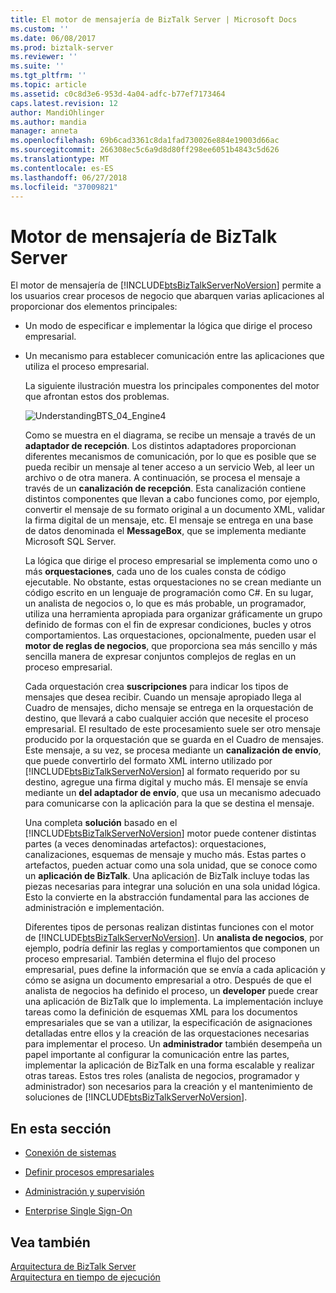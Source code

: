 ```yaml
---
title: El motor de mensajería de BizTalk Server | Microsoft Docs
ms.custom: ''
ms.date: 06/08/2017
ms.prod: biztalk-server
ms.reviewer: ''
ms.suite: ''
ms.tgt_pltfrm: ''
ms.topic: article
ms.assetid: c0c8d3e6-953d-4a04-adfc-b77ef7173464
caps.latest.revision: 12
author: MandiOhlinger
ms.author: mandia
manager: anneta
ms.openlocfilehash: 69b6cad3361c8da1fad730026e884e19003d66ac
ms.sourcegitcommit: 266308ec5c6a9d8d80ff298ee6051b4843c5d626
ms.translationtype: MT
ms.contentlocale: es-ES
ms.lasthandoff: 06/27/2018
ms.locfileid: "37009821"
---
```

# <a name="the-biztalk-server-messaging-engine"></a>Motor de mensajería de BizTalk Server
El motor de mensajería de [!INCLUDE[btsBizTalkServerNoVersion](../includes/btsbiztalkservernoversion-md.md)] permite a los usuarios crear procesos de negocio que abarquen varias aplicaciones al proporcionar dos elementos principales:  
  
- Un modo de especificar e implementar la lógica que dirige el proceso empresarial.  
  
- Un mecanismo para establecer comunicación entre las aplicaciones que utiliza el proceso empresarial.  
  
  La siguiente ilustración muestra los principales componentes del motor que afrontan estos dos problemas.  
  
  ![](../core/media/understandingbts-04-engine4.gif "UnderstandingBTS_04_Engine4")  
  
  Como se muestra en el diagrama, se recibe un mensaje a través de un **adaptador de recepción**. Los distintos adaptadores proporcionan diferentes mecanismos de comunicación, por lo que es posible que se pueda recibir un mensaje al tener acceso a un servicio Web, al leer un archivo o de otra manera. A continuación, se procesa el mensaje a través de un **canalización de recepción**. Esta canalización contiene distintos componentes que llevan a cabo funciones como, por ejemplo, convertir el mensaje de su formato original a un documento XML, validar la firma digital de un mensaje, etc. El mensaje se entrega en una base de datos denominada el **MessageBox**, que se implementa mediante Microsoft SQL Server.  
  
  La lógica que dirige el proceso empresarial se implementa como uno o más **orquestaciones**, cada uno de los cuales consta de código ejecutable. No obstante, estas orquestaciones no se crean mediante un código escrito en un lenguaje de programación como C#. En su lugar, un analista de negocios o, lo que es más probable, un programador, utiliza una herramienta apropiada para organizar gráficamente un grupo definido de formas con el fin de expresar condiciones, bucles y otros comportamientos. Las orquestaciones, opcionalmente, pueden usar el **motor de reglas de negocios**, que proporciona sea más sencillo y más sencilla manera de expresar conjuntos complejos de reglas en un proceso empresarial.  
  
  Cada orquestación crea **suscripciones** para indicar los tipos de mensajes que desea recibir. Cuando un mensaje apropiado llega al Cuadro de mensajes, dicho mensaje se entrega en la orquestación de destino, que llevará a cabo cualquier acción que necesite el proceso empresarial. El resultado de este procesamiento suele ser otro mensaje producido por la orquestación que se guarda en el Cuadro de mensajes. Este mensaje, a su vez, se procesa mediante un **canalización de envío**, que puede convertirlo del formato XML interno utilizado por [!INCLUDE[btsBizTalkServerNoVersion](../includes/btsbiztalkservernoversion-md.md)] al formato requerido por su destino, agregue una firma digital y mucho más. El mensaje se envía mediante un **del adaptador de envío**, que usa un mecanismo adecuado para comunicarse con la aplicación para la que se destina el mensaje.  
  
  Una completa **solución** basado en el [!INCLUDE[btsBizTalkServerNoVersion](../includes/btsbiztalkservernoversion-md.md)] motor puede contener distintas partes (a veces denominadas artefactos): orquestaciones, canalizaciones, esquemas de mensaje y mucho más. Estas partes o artefactos, pueden actuar como una sola unidad, que se conoce como un **aplicación de BizTalk**. Una aplicación de BizTalk incluye todas las piezas necesarias para integrar una solución en una sola unidad lógica. Esto la convierte en la abstracción fundamental para las acciones de administración e implementación.  
  
  Diferentes tipos de personas realizan distintas funciones con el motor de [!INCLUDE[btsBizTalkServerNoVersion](../includes/btsbiztalkservernoversion-md.md)]. Un **analista de negocios**, por ejemplo, podría definir las reglas y comportamientos que componen un proceso empresarial. También determina el flujo del proceso empresarial, pues define la información que se envía a cada aplicación y cómo se asigna un documento empresarial a otro. Después de que el analista de negocios ha definido el proceso, un **developer** puede crear una aplicación de BizTalk que lo implementa. La implementación incluye tareas como la definición de esquemas XML para los documentos empresariales que se van a utilizar, la especificación de asignaciones detalladas entre ellos y la creación de las orquestaciones necesarias para implementar el proceso. Un **administrador** también desempeña un papel importante al configurar la comunicación entre las partes, implementar la aplicación de BizTalk en una forma escalable y realizar otras tareas. Estos tres roles (analista de negocios, programador y administrador) son necesarios para la creación y el mantenimiento de soluciones de [!INCLUDE[btsBizTalkServerNoVersion](../includes/btsbiztalkservernoversion-md.md)].  
  
## <a name="in-this-section"></a>En esta sección  
  
-   [Conexión de sistemas](../core/connecting-systems.md)  
  
-   [Definir procesos empresariales](../core/defining-business-processes.md)  
  
-   [Administración y supervisión](../core/management-and-monitoring.md)  
  
-   [Enterprise Single Sign-On](../core/enterprise-single-sign-on-sso.md)  
  
## <a name="see-also"></a>Vea también  
 [Arquitectura de BizTalk Server](../core/biztalk-server-architecture.md)   
 [Arquitectura en tiempo de ejecución](../core/runtime-architecture.md)